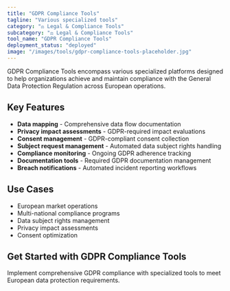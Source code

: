 ```yaml
---
title: "GDPR Compliance Tools"
tagline: "Various specialized tools"
category: "⚖️ Legal & Compliance Tools"
subcategory: "⚖️ Legal & Compliance Tools"
tool_name: "GDPR Compliance Tools"
deployment_status: "deployed"
image: "/images/tools/gdpr-compliance-tools-placeholder.jpg"
---
```

GDPR Compliance Tools encompass various specialized platforms designed to help organizations achieve and maintain compliance with the General Data Protection Regulation across European operations.

## Key Features

- **Data mapping** - Comprehensive data flow documentation
- **Privacy impact assessments** - GDPR-required impact evaluations
- **Consent management** - GDPR-compliant consent collection
- **Subject request management** - Automated data subject rights handling
- **Compliance monitoring** - Ongoing GDPR adherence tracking
- **Documentation tools** - Required GDPR documentation management
- **Breach notifications** - Automated incident reporting workflows

## Use Cases

- European market operations
- Multi-national compliance programs
- Data subject rights management
- Privacy impact assessments
- Consent optimization

## Get Started with GDPR Compliance Tools

Implement comprehensive GDPR compliance with specialized tools to meet European data protection requirements.
